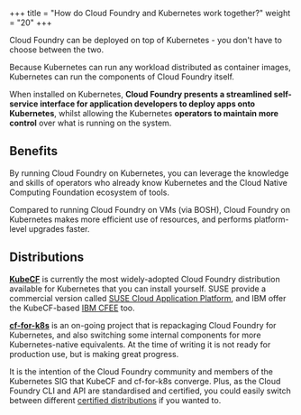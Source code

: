 +++
title = "How do Cloud Foundry and Kubernetes work together?"
weight = "20"
+++

Cloud Foundry can be deployed on top of Kubernetes - you don't have to choose between the two.

Because Kubernetes can run any workload distributed as container images, Kubernetes can run the components of Cloud Foundry itself.

When installed on Kubernetes, **Cloud Foundry presents a streamlined self-service interface for application developers to deploy apps onto Kubernetes**, whilst allowing the Kubernetes **operators to maintain more control** over what is running on the system.

## Benefits

By running Cloud Foundry on Kubernetes, you can leverage the knowledge and skills of operators who already know Kubernetes and the Cloud Native Computing Foundation ecosystem of tools.

Compared to running Cloud Foundry on VMs (via BOSH), Cloud Foundry on Kubernetes makes more efficient use of resources, and performs platform-level upgrades faster.

## Distributions

**[KubeCF](https://github.com/cloudfoundry-incubator/kubecf)** is currently the most widely-adopted Cloud Foundry distribution available for Kubernetes that you can install yourself. SUSE provide a commercial version called [SUSE Cloud Application Platform](https://www.suse.com/products/cloud-application-platform/), and IBM offer the KubeCF-based [IBM CFEE](https://www.ibm.com/uk-en/cloud/cloud-foundry) too.

**[cf-for-k8s](https://github.com/cloudfoundry/cf-for-k8s)** is an on-going project that is repackaging Cloud Foundry for Kubernetes, and also switching some internal components for more Kubernetes-native equivalents. At the time of writing it is not ready for production use, but is making great progress.

It is the intention of the Cloud Foundry community and members of the Kubernetes SIG that KubeCF and cf-for-k8s converge. Plus, as the Cloud Foundry CLI and API are standardised and certified, you could easily switch between different [certified distributions](https://www.cloudfoundry.org/thefoundry/#cert-distros) if you wanted to.

